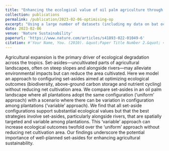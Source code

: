 ```yaml
---
title: "Enhancing the ecological value of oil palm agriculture through set-asides"
collection: publications
permalink: /publication/2023-02-06-optimising-op
excerpt: "Using a large number of datasets (including my data on bat occurrence) we modelled approaches of configuring set-aside areas in oil palm plantations, to best optimise them for both ecological and crop value"
date: 2023-02-06
venue: 'Nature Sustainability'
paperurl: 'https://www.nature.com/articles/s41893-022-01049-6'
citation: #'Your Name, You. (2010). &quot;Paper Title Number 2.&quot; <i>Journal 1</i>. 1(2).'
---
```


Agricultural expansion is the primary driver of ecological degradation across the tropics. Set-asides—uncultivated parts of agricultural landscapes, often on steep slopes and alongside rivers—may alleviate environmental impacts but can reduce the area cultivated. Here we model an approach to configuring set-asides aimed at optimizing ecological outcomes (biodiversity, above-ground carbon storage and nutrient cycling) without reducing net cultivation area. We compare set-asides in an oil palm landscape where all plantations adopt the same configuration (‘uniform’ approach) with a scenario where there can be variation in configuration among plantations (‘variable’ approach). We find that all set-aside configurations support substantial ecological values but that the best strategies involve set-asides, particularly alongside rivers, that are spatially targeted and variable among plantations. This ‘variable’ approach can increase ecological outcomes twofold over the ‘uniform’ approach without reducing net cultivation area. Our findings underscore the potential importance of well-planned set-asides for enhancing agricultural sustainability.
